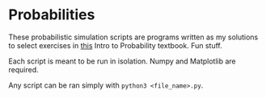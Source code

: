 # Probabilities

These probabilistic simulation scripts are programs written as my solutions to select exercises in [this](http://www.dartmouth.edu/~chance/teaching_aids/books_articles/probability_book/amsbook.mac.pdf) Intro to Probability textbook. Fun stuff.

Each script is meant to be run in isolation. Numpy and Matplotlib are required.

Any script can be ran simply with ```python3 <file_name>.py```.
